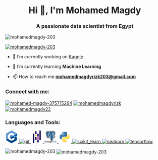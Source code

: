 <h1 align="center">Hi 👋, I'm Mohamed Magdy</h1>
<h3 align="center">A passionate data scientist from Egypt</h3>

<p align="left"> <img src="https://komarev.com/ghpvc/?username=mohamedmagdy-203&label=Profile%20views&color=0e75b6&style=flat" alt="mohamedmagdy-203" /> </p>

<p align="left"> <a href="https://github.com/ryo-ma/github-profile-trophy"><img src="https://github-profile-trophy.vercel.app/?username=mohamedmagdy-203" alt="mohamedmagdy-203" /></a> </p>

- 🔭 I’m currently working on [Kaggle](https://www.kaggle.com/mohamedmagdyrizk)

- 🌱 I’m currently learning **Machine Learning**

- 📫 How to reach me **mohamedmagdyrizk203@gmail.com**

<h3 align="left">Connect with me:</h3>
<p align="left">
<a href="https://linkedin.com/in/mohamed-magdy-375715294" target="blank"><img align="center" src="https://raw.githubusercontent.com/rahuldkjain/github-profile-readme-generator/master/src/images/icons/Social/linked-in-alt.svg" alt="mohamed-magdy-375715294" height="30" width="40" /></a>
<a href="https://kaggle.com/mohamedmagdyrizk" target="blank"><img align="center" src="https://raw.githubusercontent.com/rahuldkjain/github-profile-readme-generator/master/src/images/icons/Social/kaggle.svg" alt="mohamedmagdyrizk" height="30" width="40" /></a>
<a href="https://www.hackerrank.com/mohamedmagdy22" target="blank"><img align="center" src="https://raw.githubusercontent.com/rahuldkjain/github-profile-readme-generator/master/src/images/icons/Social/hackerrank.svg" alt="mohamedmagdy22" height="30" width="40" /></a>
</p>

<h3 align="left">Languages and Tools:</h3>
<p align="left"> <a href="https://www.w3schools.com/cpp/" target="_blank" rel="noreferrer"> <img src="https://raw.githubusercontent.com/devicons/devicon/master/icons/cplusplus/cplusplus-original.svg" alt="cplusplus" width="40" height="40"/> </a> <a href="https://git-scm.com/" target="_blank" rel="noreferrer"> <img src="https://www.vectorlogo.zone/logos/git-scm/git-scm-icon.svg" alt="git" width="40" height="40"/> </a> <a href="https://pandas.pydata.org/" target="_blank" rel="noreferrer"> <img src="https://raw.githubusercontent.com/devicons/devicon/2ae2a900d2f041da66e950e4d48052658d850630/icons/pandas/pandas-original.svg" alt="pandas" width="40" height="40"/> </a> <a href="https://www.postgresql.org" target="_blank" rel="noreferrer"> <img src="https://raw.githubusercontent.com/devicons/devicon/master/icons/postgresql/postgresql-original-wordmark.svg" alt="postgresql" width="40" height="40"/> </a> <a href="https://www.python.org" target="_blank" rel="noreferrer"> <img src="https://raw.githubusercontent.com/devicons/devicon/master/icons/python/python-original.svg" alt="python" width="40" height="40"/> </a> <a href="https://scikit-learn.org/" target="_blank" rel="noreferrer"> <img src="https://upload.wikimedia.org/wikipedia/commons/0/05/Scikit_learn_logo_small.svg" alt="scikit_learn" width="40" height="40"/> </a> <a href="https://seaborn.pydata.org/" target="_blank" rel="noreferrer"> <img src="https://seaborn.pydata.org/_images/logo-mark-lightbg.svg" alt="seaborn" width="40" height="40"/> </a> <a href="https://www.tensorflow.org" target="_blank" rel="noreferrer"> <img src="https://www.vectorlogo.zone/logos/tensorflow/tensorflow-icon.svg" alt="tensorflow" width="40" height="40"/> </a> </p>

<p><img align="left" src="https://github-readme-stats.vercel.app/api/top-langs?username=mohamedmagdy-203&show_icons=true&locale=en&layout=compact" alt="mohamedmagdy-203" /></p>

<p>&nbsp;<img align="center" src="https://github-readme-stats.vercel.app/api?username=mohamedmagdy-203&show_icons=true&locale=en" alt="mohamedmagdy-203" /></p>
